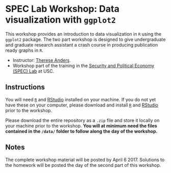 # SPEC Lab Workshop: Data visualization with `ggplot2`

This workshop provides an introduction to data visualization in `R` using the `ggplot2` package. The two part workshop is designed to give undergraduate and graduate research assistant a crash course in producing publication ready graphs in `R`.

* Instructor: [Therese Anders](http://dornsife.usc.edu/anders).
* Workshop part of the training in the [Security and Political Economy (SPEC) Lab](https://dornsife.usc.edu/spec) at USC.

## Instructions
You will need [`R`](https://www.r-project.org) and [RStudio](https://www.rstudio.com/products/rstudio/download/) installed on your machine. If you do not yet have these on your computer, please download and install [`R`](https://www.r-project.org) and [RStudio](https://www.rstudio.com/products/rstudio/download/) prior to the workshop.

Please download the entire repository as a `.zip` file and store it locally on your machine prior to the workshop. **You will at minimum need the files contained in the `/data/` folder to follow along the day of the workshop.** 

## Notes
The complete workshop material will be posted by April 6 2017.
Solutions to the homework will be posted the day of the second part of this workshop.
